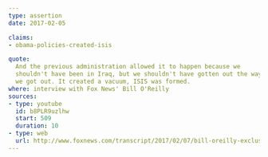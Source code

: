 ```yaml
---
type: assertion
date: 2017-02-05

claims:
- obama-policies-created-isis

quote:
  And the previous administration allowed it to happen because we
  shouldn't have been in Iraq, but we shouldn't have gotten out the way
  we got out. It created a vacuum, ISIS was formed.
where: interview with Fox News' Bill O'Reilly
sources:
- type: youtube
  id: b8PLR9uzlhw
  start: 509
  duration: 10
- type: web
  url: http://www.foxnews.com/transcript/2017/02/07/bill-oreilly-exclusive-interview-with-president-trump.html
---
```

